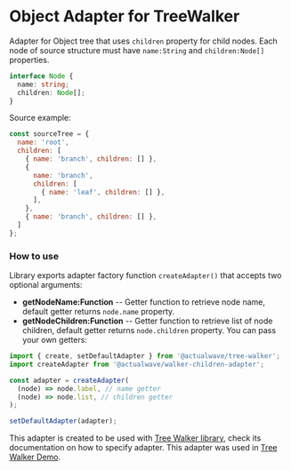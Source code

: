 # Object Adapter for TreeWalker

Adapter for Object tree that uses `children` property for child nodes.
Each node of source structure must have `name:String` and `children:Node[]` properties.
```typescript
interface Node {
  name: string;
  children: Node[];
}
```

Source example:
```javascript
const sourceTree = {
  name: 'root',
  children: [
    { name: 'branch', children: [] },
    {
      name: 'branch',
      children: [
        { name: 'leaf', children: [] },
      ],
    },
    { name: 'branch', children: [] },
  ]
};
```

### How to use
Library exports adapter factory function `createAdapter()` that accepts two optional arguments:
* **getNodeName:Function** -- Getter function to retrieve node name, default getter returns `node.name` property.
* **getNodeChildren:Function** -- Getter function to retrieve list of node children, default getter returns `node.children` property.
You can pass your own getters:
```javascript
import { create, setDefaultAdapter } from '@actualwave/tree-walker';
import createAdapter from '@actualwave/walker-children-adapter';

const adapter = createAdapter(
  (node) => node.label, // name getter
  (node) => node.list, // children getter
);

setDefaultAdapter(adapter);
```

This adapter is created to be used with [Tree Walker library](https://github.com/burdiuz/js-tree-walker),
check its documentation on how to specify adapter. This adapter was used in [Tree Walker Demo](https://jsfiddle.net/actualwave/6kw7z4xj/).
